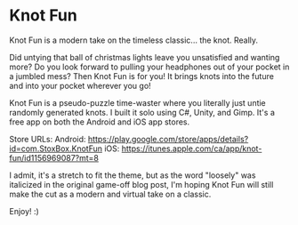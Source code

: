 # Knot Fun

Knot Fun is a modern take on the timeless classic... the knot. Really. 

Did untying that ball of christmas lights leave you unsatisfied and wanting more? Do you look forward to pulling your headphones out of your pocket in a jumbled mess? Then Knot Fun is for you! It brings knots into the future and into your pocket wherever you go!

Knot Fun is a pseudo-puzzle time-waster where you literally just untie randomly generated knots. I built it solo using C#, Unity, and Gimp. It's a free app on both the Android and iOS app stores.

Store URLs:
Android: https://play.google.com/store/apps/details?id=com.StoxBox.KnotFun
iOS: https://itunes.apple.com/ca/app/knot-fun/id1156969087?mt=8

I admit, it's a stretch to fit the theme, but as the word "loosely" was italicized in the original game-off blog post, I'm hoping Knot Fun will still make the cut as a modern and virtual take on a classic.

Enjoy! :)
